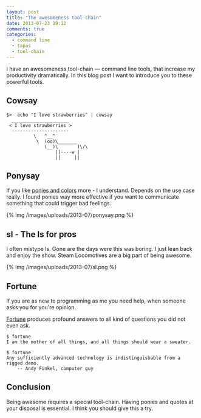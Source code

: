 ```yaml
---
layout: post
title: "The awesomeness tool-chain"
date: 2013-07-23 19:12
comments: true
categories:
  - command line
  - tapas
  - tool-chain
---
```


I have an awesomeness tool-chain — command line tools, that increase my productivity dramatically. In this blog post I want to introduce you to these powerful tools.

## Cowsay

    $>  echo "I love strawberries" | cowsay
      _____________________
     < I love strawberries >
      ---------------------
              \   ^__^
               \  (oo)\_______
                  (__)\       )\/\
                      ||----w |
                      ||     ||

## Ponysay

If you like [ponies and colors][2] more - I understand. Depends on the use case really. I found ponies way more effective if you want to communicate something that could trigger bad feelings.

{% img /images/uploads/2013-07/ponysay.png %}

## sl - The ls for pros

I often mistype ls. Gone are the days were this was boring. I just lean back and enjoy the show. Steam Locomotives are a big part of being awesome.

{% img /images/uploads/2013-07/sl.png %}

## Fortune

If you are as new to programming as me you need help, when someone asks you for you're opinion.

[Fortune][3] produces profound answers to all kind of questions you did not even ask.

    $ fortune
    I am the mother of all things, and all things should wear a sweater.

    $ fortune
    Any sufficiently advanced technology is indistinguishable from a rigged demo.
        -- Andy Finkel, computer guy

## Conclusion

Being awesome requires a special tool-chain. Having ponies and quotes at your disposal is essential. I think you should give this a try.

[1]: http://en.wikipedia.org/wiki/Cowsay
[2]: https://github.com/erkin/ponysay
[3]: http://en.wikipedia.org/wiki/Fortune_(Unix)

